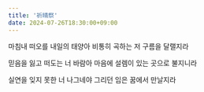 ```yaml
---
title: '祈晴祭'
date: 2024-07-26T18:30:00+09:00
---
```


마침내 떠오를 내일의 태양아
비통히 곡하는 저 구름을 달랠지라

믿음을 잃고 떠도는 너 바람아
마음에 설렘이 있는 곳으로 불지니라

실연을 잊지 못한 너 나그네야
그리던 임은 꿈에서 만날지라
